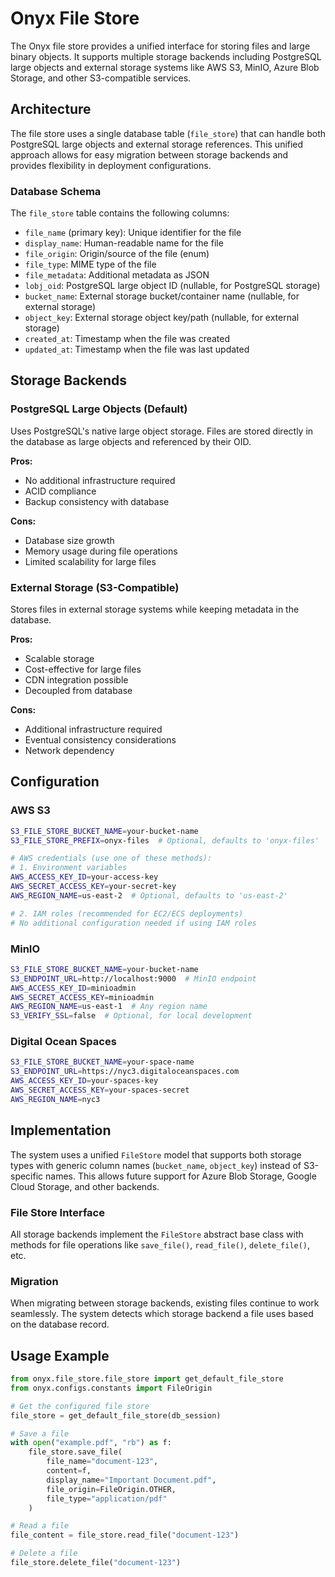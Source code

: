 # Onyx File Store

The Onyx file store provides a unified interface for storing files and large binary objects. It supports multiple storage backends including PostgreSQL large objects and external storage systems like AWS S3, MinIO, Azure Blob Storage, and other S3-compatible services.

## Architecture

The file store uses a single database table (`file_store`) that can handle both PostgreSQL large objects and external storage references. This unified approach allows for easy migration between storage backends and provides flexibility in deployment configurations.

### Database Schema

The `file_store` table contains the following columns:

- `file_name` (primary key): Unique identifier for the file
- `display_name`: Human-readable name for the file
- `file_origin`: Origin/source of the file (enum)
- `file_type`: MIME type of the file
- `file_metadata`: Additional metadata as JSON
- `lobj_oid`: PostgreSQL large object ID (nullable, for PostgreSQL storage)
- `bucket_name`: External storage bucket/container name (nullable, for external storage)
- `object_key`: External storage object key/path (nullable, for external storage)
- `created_at`: Timestamp when the file was created
- `updated_at`: Timestamp when the file was last updated

## Storage Backends

### PostgreSQL Large Objects (Default)

Uses PostgreSQL's native large object storage. Files are stored directly in the database as large objects and referenced by their OID.

**Pros:**
- No additional infrastructure required
- ACID compliance
- Backup consistency with database

**Cons:**
- Database size growth
- Memory usage during file operations
- Limited scalability for large files

### External Storage (S3-Compatible)

Stores files in external storage systems while keeping metadata in the database.

**Pros:**
- Scalable storage
- Cost-effective for large files
- CDN integration possible
- Decoupled from database

**Cons:**
- Additional infrastructure required
- Eventual consistency considerations
- Network dependency

## Configuration

### AWS S3

```bash
S3_FILE_STORE_BUCKET_NAME=your-bucket-name
S3_FILE_STORE_PREFIX=onyx-files  # Optional, defaults to 'onyx-files'

# AWS credentials (use one of these methods):
# 1. Environment variables
AWS_ACCESS_KEY_ID=your-access-key
AWS_SECRET_ACCESS_KEY=your-secret-key
AWS_REGION_NAME=us-east-2  # Optional, defaults to 'us-east-2'

# 2. IAM roles (recommended for EC2/ECS deployments)
# No additional configuration needed if using IAM roles
```

### MinIO

```bash
S3_FILE_STORE_BUCKET_NAME=your-bucket-name
S3_ENDPOINT_URL=http://localhost:9000  # MinIO endpoint
AWS_ACCESS_KEY_ID=minioadmin
AWS_SECRET_ACCESS_KEY=minioadmin
AWS_REGION_NAME=us-east-1  # Any region name
S3_VERIFY_SSL=false  # Optional, for local development
```

### Digital Ocean Spaces

```bash
S3_FILE_STORE_BUCKET_NAME=your-space-name
S3_ENDPOINT_URL=https://nyc3.digitaloceanspaces.com
AWS_ACCESS_KEY_ID=your-spaces-key
AWS_SECRET_ACCESS_KEY=your-spaces-secret
AWS_REGION_NAME=nyc3
```

## Implementation

The system uses a unified `FileStore` model that supports both storage types with generic column names (`bucket_name`, `object_key`) instead of S3-specific names. This allows future support for Azure Blob Storage, Google Cloud Storage, and other backends.

### File Store Interface

All storage backends implement the `FileStore` abstract base class with methods for file operations like `save_file()`, `read_file()`, `delete_file()`, etc.

### Migration

When migrating between storage backends, existing files continue to work seamlessly. The system detects which storage backend a file uses based on the database record.

## Usage Example

```python
from onyx.file_store.file_store import get_default_file_store
from onyx.configs.constants import FileOrigin

# Get the configured file store
file_store = get_default_file_store(db_session)

# Save a file
with open("example.pdf", "rb") as f:
    file_store.save_file(
        file_name="document-123",
        content=f,
        display_name="Important Document.pdf",
        file_origin=FileOrigin.OTHER,
        file_type="application/pdf"
    )

# Read a file
file_content = file_store.read_file("document-123")

# Delete a file
file_store.delete_file("document-123")
``` 